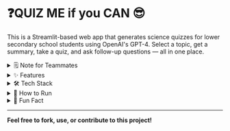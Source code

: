 # ❓QUIZ ME if you CAN 😎

This is a Streamlit-based web app that generates science quizzes for lower secondary school students using OpenAI's GPT-4. Select a topic, get a summary, take a quiz, and ask follow-up questions — all in one place.


<details>
<summary> 🗒️ Note for Teammates </summary>

- ⚠️ For now, only `interactive_quiz.py` and `interactive_quiz.ipynb` are actually used. Feel free to ignore the rest. It has been mainly developed solo so far (approx. 200 lines of code lol). If you’d like to continue building on top of it, feel free to do so — especially if you want to **redesign the frontend** or **improve the UI for presentation**.

- That said, please make sure to **pull before pushing**, since I’ve been using `git push --force` regularly to keep things clean while working in Jupyter.

- **No pressure at all — if you don’t feel like editing, this version should be enough to present at the hackathon. 😊**

</details>


<details>
<summary> ✨ Features </summary>

- 📘 Topic summaries with simple language
- 🧪 AI-generated 10-question quizzes
- ✅ Instant answer checking with feedback
- 💬 Ask follow-up questions for each item
- ⏱ Optional countdown timer
- 💯 Emoji-based score feedback
- 🔁 One-click Try Again
- 🛡 Safe session handling
- 🚀 Built with Streamlit

</details>


<details>
<summary> 🛠 Tech Stack </summary>

- Python
- Streamlit
- OpenAI GPT-4
- python-dotenv

</details>


<details>
<summary> 🚀 How to Run </summary>

  ```bash
  # 1. Clone the repository
  git clone https://github.com/lordz6846/Hackathon_BOLT.git
  cd Hackathon_BOLT
  
  # 2. Create a .env file with your OpenAI API key
  echo "OPENAI_API_KEY=your-openai-api-key-here" > .env
  
  # 3. (Optional) Create virtual environment
  python -m venv venv
  source venv/bin/activate      # On macOS/Linux
  venv\Scripts\activate         # On Windows
  
  # 4. Install dependencies
  pip install -r requirements.txt
  
  # 5. Run the app
  streamlit run app.py
  ```

  Replace `app.py` with your actual filename if it's different.<br>
  Make sure `.env` is in the **root directory** and contains your OpenAI key.<br>
  ⚠️ Do **not** share your API key publicly!

</details>


<details>
<summary> 🤖 Fun Fact </summary>

  90% of this repo was written by ChatGPT.  
  I just keep saying “next” — and telling it when things broke. 😅

</details>

---

**Feel free to fork, use, or contribute to this project!**
